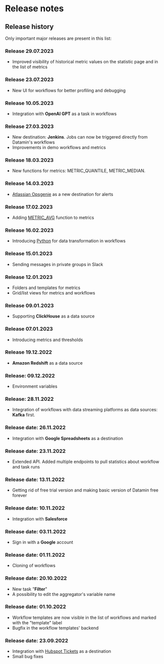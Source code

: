 # Release notes

## Release history

Only important major releases are present in this list:

### Release 29.07.2023

* Improved visibility of historical metric values on the statistic page and in the list of metrics

### Release 23.07.2023

* New UI for workflows for better profiling and debugging

### Release 10.05.2023

* Integration with **OpenAI GPT** as a task in workflows

### Release 27.03.2023

* New destination: **Jenkins**. Jobs can now be triggered directly from Datamin's workflows
* Improvements in demo workflows and metrics

### Release 18.03.2023

* New functions for metrics: METRIC\_QUANTILE, METRIC\_MEDIAN.

### Release 14.03.2023

* [Atlassian Opsgenie](https://www.atlassian.com/software/opsgenie) as a new destination for alerts

### Release 17.02.2023

* Adding [METRIC\_AVG](../workflows/tasks-ip/mathematical-functions.md) function to metrics

### Release 16.02.2023

* Introducing [Python](../workflows/tasks-ip/) for data transformation in workflows

### Release 15.01.2023

* Sending messages in private groups in Slack

### Release 12.01.2023

* Folders and templates for metrics
* Grid/list views for metrics and workflows

### Release 09.01.2023

* Supporting **ClickHouse** as a data source

### Release 07.01.2023

* Introducing metrics and thresholds

### Release 19.12.2022

* **Amazon Redshift** as a data source

### Release: 09.12.2022

* Environment variables

### Release: 28.11.2022

* Integration of workflows with data streaming platforms as data sources: **Kafka** first.

### Release date: 26.11.2022

* Integration with **Google Spreadsheets** as a destination

### Release date: 23.11.2022

* Extended API. Added multiple endpoints to pull statistics about workflow and task runs

### Release date: 13.11.2022

* Getting rid of free trial version and making basic version of Datamin free forever

### Release date: 10.11.2022

* Integration with **Salesforce**

### Release date: 03.11.2022

* Sign in with a **Google** account

### Release date: 01.11.2022

* Cloning of workflows

### Release date: 20.10.2022

* New task "**Filter**"
* A possibility to edit the aggregator's variable name

### Release date: 01.10.2022

* Workflow templates are now visible in the list of workflows and marked with the "template" label
* Bugfix in the workflow templates' backend

### Release date: 23.09.2022

* Integration with [Hubspot Tickets](../destinations/connecting-a-hubspot.md) as a destination
* Small bug fixes



